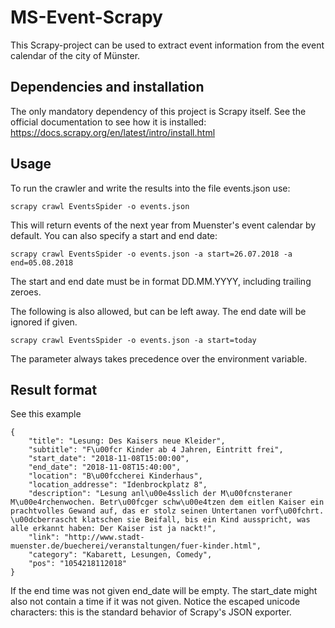 ﻿# MS-Event-Scrapy
This Scrapy-project can be used to extract event information from the event calendar of the city of Münster.

## Dependencies and installation
The only mandatory dependency of this project is Scrapy itself. See the official documentation to see how it is installed:
https://docs.scrapy.org/en/latest/intro/install.html

## Usage
To run the crawler and write the results into the file events.json use:

    scrapy crawl EventsSpider -o events.json

This will return events of the next year from Muenster's event calendar by default. You can also specify a start and end date:

    scrapy crawl EventsSpider -o events.json -a start=26.07.2018 -a end=05.08.2018

The start and end date must be in format DD.MM.YYYY, including trailing zeroes.

The following is also allowed, but can be left away. The end date will be ignored if given.

    scrapy crawl EventsSpider -o events.json -a start=today

The parameter always takes precedence over the environment variable.

## Result format

See this example
```
{
    "title": "Lesung: Des Kaisers neue Kleider",
    "subtitle": "F\u00fcr Kinder ab 4 Jahren, Eintritt frei",
    "start_date": "2018-11-08T15:00:00",
    "end_date": "2018-11-08T15:40:00",
    "location": "B\u00fccherei Kinderhaus",
    "location_addresse": "Idenbrockplatz 8",
    "description": "Lesung anl\u00e4sslich der M\u00fcnsteraner M\u00e4rchenwochen. Betr\u00fcger schw\u00e4tzen dem eitlen Kaiser ein prachtvolles Gewand auf, das er stolz seinen Untertanen vorf\u00fchrt. \u00dcberrascht klatschen sie Beifall, bis ein Kind ausspricht, was alle erkannt haben: Der Kaiser ist ja nackt!",
    "link": "http://www.stadt-muenster.de/buecherei/veranstaltungen/fuer-kinder.html",
    "category": "Kabarett, Lesungen, Comedy",
    "pos": "1054218112018"
}
```
If the end time was not given end_date will be empty. The start_date might also not contain a time if it was not given. Notice the escaped unicode characters: this is the standard behavior of Scrapy's JSON exporter.
